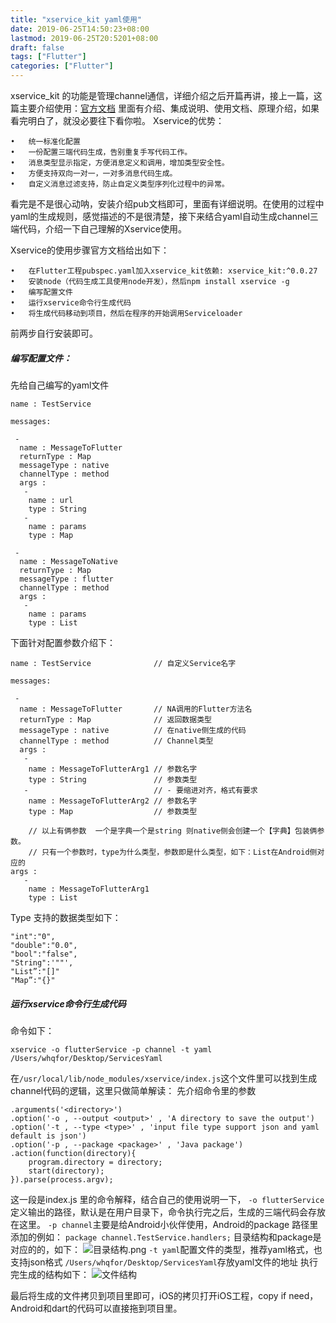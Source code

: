 ```yaml
---
title: "xservice_kit yaml使用"
date: 2019-06-25T14:50:23+08:00
lastmod: 2019-06-25T20:5201+08:00
draft: false
tags: ["Flutter"]
categories: ["Flutter"]
---
```


xservice_kit 的功能是管理channel通信，详细介绍之后开篇再讲，接上一篇，这篇主要介绍使用：[官方文档](https://pub.dev/packages/xservice_kit) 里面有介绍、集成说明、使用文档、原理介绍，如果看完明白了，就没必要往下看你啦。
Xservice的优势：

	•	统一标准化配置
	•	一份配置三端代码生成，告别重复手写代码工作。
	•	消息类型显示指定，方便消息定义和调用，增加类型安全性。
	•	方便支持双向一对一，一对多消息代码生成。
	•	自定义消息过滤支持，防止自定义类型序列化过程中的异常。
看完是不是很心动呐，安装介绍pub文档即可，里面有详细说明。在使用的过程中 yaml的生成规则，感觉描述的不是很清楚，接下来结合yaml自动生成channel三端代码，介绍一下自己理解的Xservice使用。

Xservice的使用步骤官方文档给出如下：

	•	在Flutter工程pubspec.yaml加入xservice_kit依赖: xservice_kit:^0.0.27
	•	安装node（代码生成工具使用node开发），然后npm install xservice -g
	•	编写配置文件
	•	运行xservice命令行生成代码
	•	将生成代码移动到项目，然后在程序的开始调用Serviceloader 
前两步自行安装即可。
##### 编写配置文件：
先给自己编写的yaml文件
```
name : TestService

messages:

 -
  name : MessageToFlutter
  returnType : Map 
  messageType : native
  channelType : method
  args : 
   -
    name : url
    type : String
   -
    name : params
    type : Map

 -
  name : MessageToNative
  returnType : Map
  messageType : flutter
  channelType : method
  args : 
   -
    name : params
    type : List
```
下面针对配置参数介绍下：

```
name : TestService  			// 自定义Service名字

messages:

 -
  name : MessageToFlutter		// NA调用的Flutter方法名
  returnType : Map				// 返回数据类型 
  messageType : native			// 在native侧生成的代码
  channelType : method			// Channel类型
  args : 
   -
    name : MessageToFlutterArg1	// 参数名字
    type : String				// 参数类型  
   -							// - 要缩进对齐，格式有要求
    name : MessageToFlutterArg2 // 参数名字
    type : Map					// 参数类型 
    
    // 以上有俩参数  一个是字典一个是string 则native侧会创建一个【字典】包装俩参数。
	// 只有一个参数时，type为什么类型，参数即是什么类型，如下：List在Android侧对应的
args : 
   -
    name : MessageToFlutterArg1
    type : List
```
Type 支持的数据类型如下：
```
"int":"0",
"double":"0.0",
"bool":"false",
"String":'""',
"List”:"[]"
"Map”:"{}"
```

##### 运行xservice命令行生成代码
命令如下：
```
xservice -o flutterService -p channel -t yaml /Users/whqfor/Desktop/ServicesYaml 
```
在`/usr/local/lib/node_modules/xservice/index.js`这个文件里可以找到生成channel代码的逻辑，这里只做简单解读：
先介绍命令里的参数
```
.arguments('<directory>')
.option('-o , --output <output>' , 'A directory to save the output')
.option('-t , --type <type>' , 'input file type support json and yaml default is json')
.option('-p , --package <package>' , 'Java package')
.action(function(directory){
    program.directory = directory;
    start(directory);
}).parse(process.argv);
```
这一段是index.js 里的命令解释，结合自己的使用说明一下，
`-o flutterService` 定义输出的路径，默认是在用户目录下，命令执行完之后，生成的三端代码会存放在这里。
`-p channel`主要是给Android小伙伴使用，Android的package 路径里添加的例如：
`package channel.TestService.handlers;`
目录结构和package是对应的的，如下：
![目录结构.png](https://upload-images.jianshu.io/upload_images/273788-2cf462cb5376649e.png?imageMogr2/auto-orient/strip%7CimageView2/2/w/1240)
`-t yaml`配置文件的类型，推荐yaml格式，也支持json格式
`/Users/whqfor/Desktop/ServicesYaml`存放yaml文件的地址
执行完生成的结构如下：
![文件结构](https://gw.alicdn.com/tfs/TB1DUM4IOrpK1RjSZFhXXXSdXXa-1230-1050.png)

最后将生成的文件拷贝到项目里即可，iOS的拷贝打开iOS工程，copy if need，Android和dart的代码可以直接拖到项目里。


